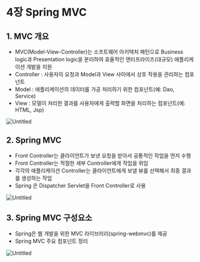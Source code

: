 # **4장 Spring MVC**

## 1. MVC 개요

- MVC(Model-View-Controller)는 소프트웨어 아키텍처 패턴으로 Business logic과 Presentation logic을 분리하여 효율적인 엔터프라이즈(대규모) 애플리케이션 개발을 지원
- Controller : 사용자의 요청과 Model과 View 사이에서 상호 작용을 관리하는 컴포넌트
- Model : 애플리케이션의 데이터를 가공 처리하기 위한 컴포넌트(예: Dao, Service)
- View : 모델이 처리한 결과를 사용자에게 출력할 화면을 처리하는 컴포넌트(예: HTML, Jsp)

![Untitled](https://user-images.githubusercontent.com/111489860/235739387-ab1ac581-3fa3-4d2c-bf59-be68b07013bc.png)

## 2. Spring MVC

- Front Controller는 클라이언트가 보낸 요청을 받아서 공통적인 작업을 먼저 수행
- Front Controller는 적절한 세부 Controller에게 작업을 위임
- 각각의 애플리케이션 Controller는 클라이언트에게 보낼 뷰를 선택해서 최종 결과를 생성하는 작업
- Spring 은 Dispatcher Servlet을 Front Controller로 사용

![Untitled](https://user-images.githubusercontent.com/111489860/235739451-9bac044f-90a3-4b24-a65c-2bc2bf0dea25.png)

## 3. Spring MVC 구성요소

- Spring은 웹 개발을 위한 MVC 라이브러리(spring-webmvc)를 제공
- Spring MVC 주요 컴포넌트 정리

![Untitled](https://user-images.githubusercontent.com/111489860/235739488-8b19ae5d-06c0-49a5-a11b-9a462d6566fd.png)
